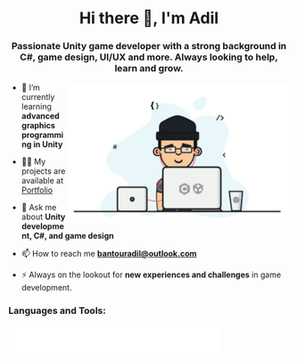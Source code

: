 
<h1 align="center">Hi there 👋, I'm Adil</h1>
<h3 align="center">Passionate Unity game developer with a strong background in C#, game design, UI/UX and more. Always looking to help, learn and grow.</h3>

<img align="right" alt="Coding" width="400" src="./devunity.gif">



- 🌱 I’m currently learning **advanced graphics programming in Unity**

- 👨‍💻 My projects are available at [Portfolio](https://github.com/btrAdil/Portfolio)

- 💬 Ask me about **Unity development, C#, and game design**

- 📫 How to reach me **bantouradil@outlook.com**

- ⚡ Always on the lookout for **new experiences and challenges** in game development.


<h3 align="left">Languages and Tools:</h3>
<img src="./tools.svg" alt="tools"  height="50" /> 




